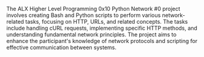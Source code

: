The ALX Higher Level Programming 0x10 Python Network #0 project involves creating Bash and Python scripts to perform various network-related tasks, focusing on HTTP, URLs, and related concepts. The tasks include handling cURL requests, implementing specific HTTP methods, and understanding fundamental network principles. The project aims to enhance the participant's knowledge of network protocols and scripting for effective communication between systems.
